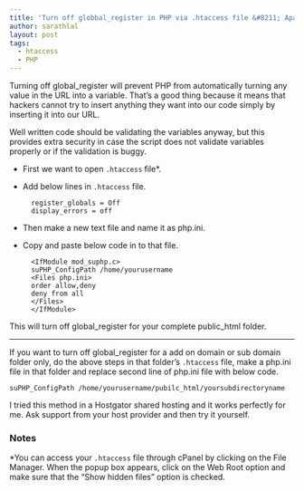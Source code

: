 ```yaml
---
title: 'Turn off globbal_register in PHP via .htaccess file &#8211; Apache web server'
author: sarathlal
layout: post
tags:
  - htaccess
  - PHP
---
```

Turning off global_register will prevent PHP from automatically turning any value in the URL into a variable. That’s a good thing because it means that hackers cannot try to insert anything they want into our code simply by inserting it into our URL.

Well written code should be validating the variables anyway, but this provides extra security in case the script does not validate variables properly or if the validation is buggy.

* First we want to open `.htaccess` file*.
* Add below lines in `.htaccess` file.

		register_globals = Off
		display_errors = off

* Then make a new text file and name it as php.ini.
* Copy and paste below code in to that file.

		<IfModule mod_suphp.c>
		suPHP_ConfigPath /home/yourusername
		<Files php.ini>
		order allow,deny
		deny from all
		</Files>
		</IfModule>

This will turn off global_register for your complete public_html folder.

------

If you want to turn off global_register for a add on domain or sub domain folder only, do the above steps in that folder’s `.htaccess` file, make a php.ini file in that folder and replace second line of php.ini file with below code.

	suPHP_ConfigPath /home/yourusername/pubilc_html/yoursubdirectoryname

I tried this method in a Hostgator shared hosting and it works perfectly for me. Ask support from your host provider and then try it yourself.

### Notes

*You can access your `.htaccess` file through cPanel by clicking on the File Manager. When the popup box appears, click on the Web Root option and make sure that the “Show hidden files” option is checked.

